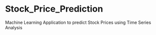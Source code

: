 # Stock_Price_Prediction
Machine Learning Application to predict Stock Prices using Time Series Analysis
